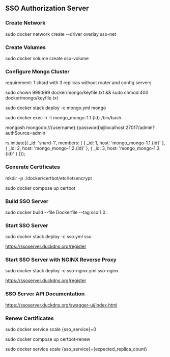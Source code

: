 ## SSO Authorization Server

### Create Network

sudo docker network create --driver overlay sso-net

### Create Volumes

sudo docker volume create sso-volume

### Configure Mongo Cluster

requirement: 1 shard with 3 replicas without router and config servers

sudo chown 999:999 docker/mongo/keyfile.txt && sudo chmod 400 docker/mongo/keyfile.txt

sudo docker stack deploy -c mongo.yml mongo

sudo docker exec -i -t mongo_mongo-1.1.{id} /bin/bash

mongosh mongodb://{username}:{password}@localhost:27017/admin?authSource=admin

rs.initiate({ _id: 'shard-1', members: [
        { _id: 1, host: 'mongo_mongo-1.1.{id}' },
        { _id: 2, host: 'mongo_mongo-1.2.{id}' },
        { _id: 3, host: 'mongo_mongo-1.3.{id}' }
]});

### Generate Certificates

mkdir -p ./docker/certbot/etc/letsencrypt

sudo docker compose up certbot

### Build SSO Server

sudo docker build --file Dockerfile --tag sso:1.0 .

### Start SSO Server

sudo docker stack deploy -c sso.yml sso

https://ssoserver.duckdns.org/register

### Start SSO Server with NGINX Reverse Proxy

sudo docker stack deploy -c sso-nginx.yml sso-nginx

https://ssoserver.duckdns.org/register

### SSO Server API Documentation

https://ssoserver.duckdns.org/swagger-ui/index.html

### Renew Certificates

sudo docker service scale {sso_service}=0

sudo docker compose up certbot-renew

sudo docker service scale {sso_service}={expected_replica_count}